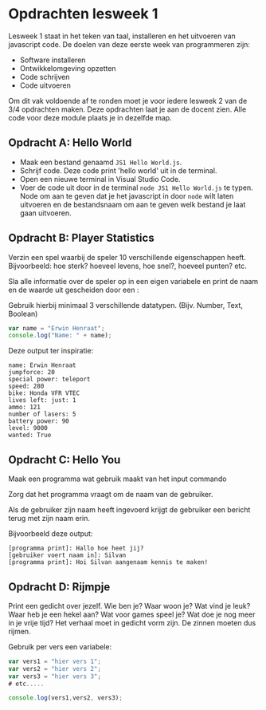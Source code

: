 # Opdrachten lesweek 1
Lesweek 1 staat in het teken van taal, installeren en het uitvoeren van javascript code. De doelen van deze eerste week van programmeren zijn:

* Software installeren
* Ontwikkelomgeving opzetten
* Code schrijven
* Code uitvoeren

Om dit vak voldoende af te ronden moet je voor iedere lesweek 2 van de 3/4 opdrachten maken. Deze opdrachten laat je aan de docent zien.
Alle code voor deze module plaats je in dezelfde map.

## Opdracht A: Hello World
* Maak een bestand genaamd `JS1 Hello World.js`.
* Schrijf code. Deze code print 'hello world' uit in de terminal.
* Open een nieuwe terminal in Visual Studio Code.
* Voer de code uit door in de terminal `node JS1 Hello World.js` te typen. Node om aan te geven dat je het javascript in door `node` wilt laten uitvoeren en de bestandsnaam om aan te geven welk bestand je laat gaan uitvoeren.

## Opdracht B: Player Statistics
Verzin een spel waarbij de speler 10 verschillende eigenschappen heeft. Bijvoorbeeld: hoe sterk? hoeveel levens, hoe snel?, hoeveel punten? etc.

Sla alle informatie over de speler op in een eigen variabele en print de naam en de waarde uit gescheiden door een :

Gebruik hierbij minimaal 3 verschillende datatypen. (Bijv. Number, Text, Boolean)
```js
var name = "Erwin Henraat";
console.log("Name: " + name);
```
Deze output ter inspiratie:
```
name: Erwin Henraat
jumpforce: 20
special power: teleport
speed: 280
bike: Honda VFR VTEC
lives left: just: 1
ammo: 121
number of lasers: 5
battery power: 90
level: 9000
wanted: True
```

## Opdracht C: Hello You
Maak een programma wat gebruik maakt van het input commando

Zorg dat het programma vraagt om de naam van de gebruiker.

Als de gebruiker zijn naam heeft ingevoerd krijgt de gebruiker een bericht terug met zijn naam erin.

Bijvoorbeeld deze output:
```
[programma print]: Hallo hoe heet jij?
[gebruiker voert naam in]: Silvan
[programma print]: Hoi Silvan aangenaam kennis te maken!
```

## Opdracht D: Rijmpje
Print een gedicht over jezelf. Wie ben je? Waar woon je? Wat vind je leuk? Waar heb je een hekel aan? Wat voor games speel je? Wat doe je nog meer in je vrije tijd? Het verhaal moet in gedicht vorm zijn. De zinnen moeten dus rijmen.

Gebruik per vers een variabele:

```js
var vers1 = "hier vers 1";
var vers2 = "hier vers 2";
var vers3 = "hier vers 3";
# etc.....

console.log(vers1,vers2, vers3);
```
